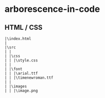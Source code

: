 # arborescence-in-code

## HTML / CSS

```
|\index.html
|
|\src
| |
| |\css
| | |\style.css
| |
| |\font
| | |\arial.ttf
| | |\timenewroman.ttf
| |
| |\images
| | |\image.png
```
